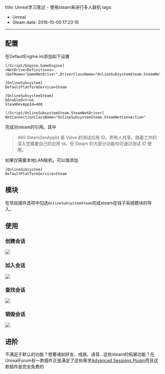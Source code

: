 title: Unreal学习笔记 - 使用steam来进行多人联机
tags:
  - Unreal  
  - Steam
date: 2016-10-05 17:23:16

---

## 配置 ##

在DefaultEngine.ini添加如下设置
```
[/Script/Engine.GameEngine]
+NetDriverDefinitions=(DefName="GameNetDriver",DriverClassName="OnlineSubsystemSteam.SteamNetDriver",DriverClassNameFallback="OnlineSubsystemUtils.IpNetDriver")

[OnlineSubsystem]
DefaultPlatformService=Steam

[OnlineSubsystemSteam]
bEnabled=true
SteamDevAppId=480

[/Script/OnlineSubsystemSteam.SteamNetDriver]
NetConnectionClassName="OnlineSubsystemSteam.SteamNetConnection"
```

完成对steam的引用。其中
> 480 SteamDevAppId 是 Valve 的测试应用 ID，所有人共享。随着工作的深入您需要自己的应用 Id，但 Steam 的大部分功能均可通过测试 ID 使用。

如果仅需要本地LAN联机。可以值添加
```
[OnlineSubsystem]
DefaultPlatformService=Steam
```

## 模块 ##
在项目插件选项中勾选`OnlineSubsystemSteam`完成steam在线子系统模块的导入。

## 使用 ##
### 创建会话 ###
![](/images/unreal/CreateSession.jpg)
### 加入会话 ###
![](/images/unreal/JoinSession.jpg)
### 查找会话 ###
![](/images/unreal/FindSessions.jpg)
### 销毁会话 ###
![](/images/unreal/DestroySession.jpg)

## 进阶 ##
不满足于默认的功能？想要诸如好友、成就、语音...这些steam的拓展功能？在UnrealForum有一款插件正是满足了这些需求[Advanced Sessions Plugin](https://forums.unrealengine.com/showthread.php?69901-Advanced-Sessions-Plugin)而且这款插件是完全免费的
